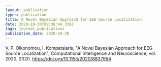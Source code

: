 ```yaml
---
layout: publication
types: publication
title: A Novel Bayesian Approach for EEG Source Localization
date: 2020-10-30T09:36:49.339Z
tags: journal_publications
publication_date: 2020-10-30
---
```

V. P. Oikonomou, I. Kompatsiaris, "A Novel Bayesian Approach for EEG Source Localization", Computational Intelligence and Neuroscience, vol. 2020, 2020. <https://doi.org/10.1155/2020/8837954>